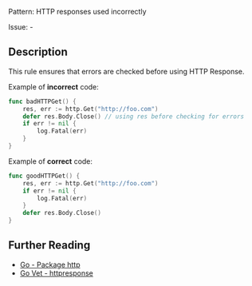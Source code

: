 Pattern: HTTP responses used incorrectly

Issue: -

## Description

This rule ensures that errors are checked before using HTTP Response.


Example of **incorrect** code:

```go
func badHTTPGet() {
	res, err := http.Get("http://foo.com")
	defer res.Body.Close() // using res before checking for errors
	if err != nil {
		log.Fatal(err)
	}
}
```

Example of **correct** code:

```go
func goodHTTPGet() {
	res, err := http.Get("http://foo.com")
	if err != nil {
		log.Fatal(err)
	}
	defer res.Body.Close()
}
```

## Further Reading

* [Go - Package http](https://golang.org/pkg/net/http/)
* [Go Vet - httpresponse](https://golang.org/cmd/vet/#hdr-HTTP_responses_used_incorrectly)
